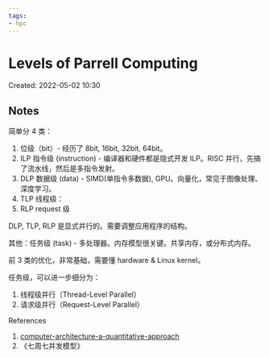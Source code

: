 ```yaml
---
tags:
- hpc
---
```


# Levels of Parrell Computing

Created: 2022-05-02 10:30

## Notes

简单分 4 类：

1. 位级（bit）- 经历了 8bit, 16bit, 32bit, 64bit。
2. ILP 指令级 (instruction) - 编译器和硬件都是隐式开发 ILP。RISC 并行，先搞了流水线，然后是多指令发射。
3. DLP 数据级 (data) - SIMD(单指令多数据), GPU。向量化，常见于图像处理、深度学习。
4. TLP 线程级：
5. RLP request 级

DLP, TLP, RLP 是显式并行的。需要调整应用程序的结构。

其他：任务级 (task) - 多处理器。内存模型很关键。共享内存，或分布式内存。

前 3 类的优化，非常基础，需要懂 hardware & Linux kernel。

任务级，可以进一步细分为：

1. 线程级并行（Thread-Level Parallel）
2. 请求级并行（Request-Level Parallel）

References

1. [computer-architecture-a-quantitative-approach](computer-architecture-a-quantitative-approach.md)
2. 《七周七并发模型》
